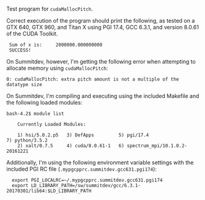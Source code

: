 Test program for `cudaMallocPitch`.

Correct execution of the program should print the following, as tested
on a GTX 640, GTX 960, and Titan X using PGI 17.4, GCC 6.3.1, and
version 8.0.61 of the CUDA Toolkit.

```
 Sum of x is:     2000000.000000000     
 SUCCESS!
```

On Summitdev, however, I'm getting the following error when attempting
to allocate memory using `cudaMallocPitch`:

```
0: cudaMallocPitch: extra pitch amount is not a multiple of the datatype size
```

On Summitdev, I'm compiling and executing using the included Makefile
and the following loaded modules:

```
bash-4.2$ module list

    Currently Loaded Modules:

    1) hsi/5.0.2.p5   3) DefApps         5) pgi/17.4                         7) python/3.5.2
    2) xalt/0.7.5     4) cuda/8.0.61-1   6) spectrum_mpi/10.1.0.2-20161221
```

Additionally, I'm using the following environment variable settings
with the included PGI RC file (`.mypgcpprc.summitdev.gcc631.pgi174`):

```
  export PGI_LOCALRC=~/.mypgcpprc.summitdev.gcc631.pgi174
  export LD_LIBRARY_PATH=/sw/summitdev/gcc/6.3.1-20170301/lib64:$LD_LIBRARY_PATH
```

